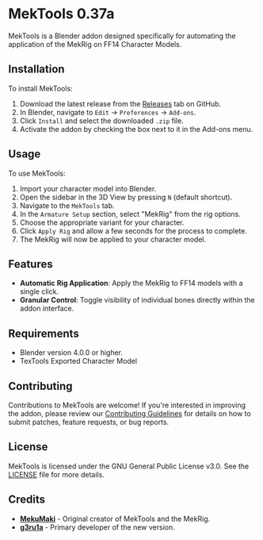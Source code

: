 # MekTools 0.37a

MekTools is a Blender addon designed specifically for automating the application of the MekRig on FF14 Character Models. 

## Installation

To install MekTools:
1. Download the latest release from the [Releases](https://github.com/MekuStudios/mektools/releases) tab on GitHub.
2. In Blender, navigate to `Edit` -> `Preferences` -> `Add-ons`.
3. Click `Install` and select the downloaded `.zip` file.
4. Activate the addon by checking the box next to it in the Add-ons menu.

## Usage

To use MekTools:
1. Import your character model into Blender.
2. Open the sidebar in the 3D View by pressing `N` (default shortcut).
3. Navigate to the `MekTools` tab.
4. In the `Armature Setup` section, select "MekRig" from the rig options.
5. Choose the appropriate variant for your character.
6. Click `Apply Rig` and allow a few seconds for the process to complete.
7. The MekRig will now be applied to your character model.

## Features

- **Automatic Rig Application**: Apply the MekRig to FF14 models with a single click.
- **Granular Control**: Toggle visibility of individual bones directly within the addon interface.

## Requirements

- Blender version 4.0.0 or higher.
- TexTools Exported Character Model

## Contributing

Contributions to MekTools are welcome! If you're interested in improving the addon, please review our [Contributing Guidelines](CONTRIBUTING.md) for details on how to submit patches, feature requests, or bug reports.

## License

MekTools is licensed under the GNU General Public License v3.0. See the [LICENSE](LICENSE) file for more details.

## Credits

- [**MekuMaki**](https://github.com/MekuMaki) - Original creator of MekTools and the MekRig.
- [**g3ru1a**](https://github.com/g3ru1a) - Primary developer of the new version.
